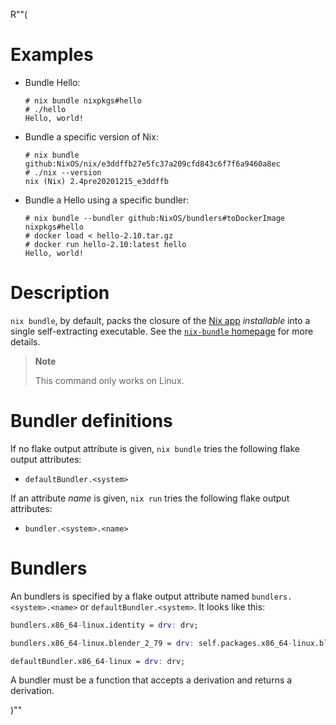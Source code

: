 R""(

# Examples

* Bundle Hello:

  ```console
  # nix bundle nixpkgs#hello
  # ./hello
  Hello, world!
  ```

* Bundle a specific version of Nix:

  ```console
  # nix bundle github:NixOS/nix/e3ddffb27e5fc37a209cfd843c6f7f6a9460a8ec
  # ./nix --version
  nix (Nix) 2.4pre20201215_e3ddffb
  ```

* Bundle a Hello using a specific bundler:

  ```console
  # nix bundle --bundler github:NixOS/bundlers#toDockerImage nixpkgs#hello
  # docker load < hello-2.10.tar.gz
  # docker run hello-2.10:latest hello
  Hello, world!
  ```

# Description

`nix bundle`, by default, packs the closure of the [Nix app](./nix3-run.md)
*installable* into a single self-extracting executable. See the [`nix-bundle`
homepage](https://github.com/matthewbauer/nix-bundle) for more details.

> **Note**
>
> This command only works on Linux.

# Bundler definitions

If no flake output attribute is given, `nix bundle` tries the following
flake output attributes:

* `defaultBundler.<system>`

If an attribute *name* is given, `nix run` tries the following flake
output attributes:

* `bundler.<system>.<name>`

# Bundlers

An bundlers is specified by a flake output attribute named
`bundlers.<system>.<name>` or `defaultBundler.<system>`. It looks like this:

```nix
bundlers.x86_64-linux.identity = drv: drv;

bundlers.x86_64-linux.blender_2_79 = drv: self.packages.x86_64-linux.blender_2_79;

defaultBundler.x86_64-linux = drv: drv;
```

A bundler must be a function that accepts a derivation and returns a derivation.

)""
